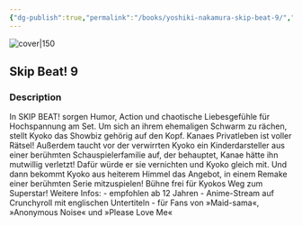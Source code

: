 ```yaml
---
{"dg-publish":true,"permalink":"/books/yoshiki-nakamura-skip-beat-9/","title":"\"Skip Beat! 9\"","tags":["manga","romance"]}
---
```




![cover|150](http://books.google.com/books/content?id=JIxTEAAAQBAJ&printsec=frontcover&img=1&zoom=1&edge=curl&source=gbs_api)

## Skip Beat! 9

### Description

In SKIP BEAT! sorgen Humor, Action und chaotische Liebesgefühle für Hochspannung am Set. Um sich an ihrem ehemaligen Schwarm zu rächen, stellt Kyoko das Showbiz gehörig auf den Kopf. Kanaes Privatleben ist voller Rätsel! Außerdem taucht vor der verwirrten Kyoko ein Kinderdarsteller aus einer berühmten Schauspielerfamilie auf, der behauptet, Kanae hätte ihn mutwillig verletzt! Dafür würde er sie vernichten und Kyoko gleich mit. Und dann bekommt Kyoko aus heiterem Himmel das Angebot, in einem Remake einer berühmten Serie mitzuspielen! Bühne frei für Kyokos Weg zum Superstar! Weitere Infos: - empfohlen ab 12 Jahren - Anime-Stream auf Crunchyroll mit englischen Untertiteln - für Fans von »Maid-sama«, »Anonymous Noise« und »Please Love Me«
```